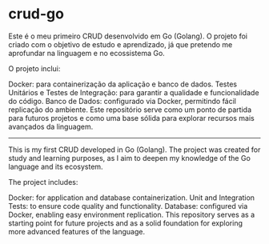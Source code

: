 # crud-go

Este é o meu primeiro CRUD desenvolvido em Go (Golang). O projeto foi criado com o objetivo de estudo e aprendizado, já que pretendo me aprofundar na linguagem e no ecossistema Go.

O projeto inclui:

Docker: para containerização da aplicação e banco de dados.
Testes Unitários e Testes de Integração: para garantir a qualidade e funcionalidade do código.
Banco de Dados: configurado via Docker, permitindo fácil replicação do ambiente.
Este repositório serve como um ponto de partida para futuros projetos e como uma base sólida para explorar recursos mais avançados da linguagem.


-------------------------------------------------------------------------------------------------------------------------------------------------------

This is my first CRUD developed in Go (Golang). The project was created for study and learning purposes, as I aim to deepen my knowledge of the Go language and its ecosystem.

The project includes:

Docker: for application and database containerization.
Unit and Integration Tests: to ensure code quality and functionality.
Database: configured via Docker, enabling easy environment replication.
This repository serves as a starting point for future projects and as a solid foundation for exploring more advanced features of the language.
